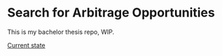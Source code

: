 # Search for Arbitrage Opportunities

This is my bachelor thesis repo, WIP.

[Current state](arbitrage-opportunities/build/arbitrage-opportunities/arbitrage-opportunities.pdf)